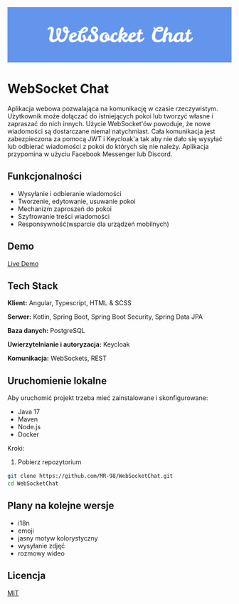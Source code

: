 ![Logo](https://raw.githubusercontent.com/MR-98/WebSocketChat/refs/heads/develop/docs/images/banner.png)
# WebSocket Chat

Aplikacja webowa pozwalająca na komunikację w czasie rzeczywistym. Użytkownik może dołączać do istniejących pokoi lub tworzyć własne i zapraszać do nich innych. Użycie WebSocket'ów powoduje, że nowe wiadomości są dostarczane niemal natychmiast. Cała komunikacja jest zabezpieczona za pomocą JWT i Keycloak'a tak aby nie dało się wysyłać lub odbierać wiadomości z pokoi do których się nie należy. Aplikacja przypomina w użyciu Facebook Messenger lub Discord.


## Funkcjonalności

- Wysyłanie i odbieranie wiadomości
- Tworzenie, edytowanie, usuwanie pokoi
- Mechanizm zaproszeń do pokoi
- Szyfrowanie treści wiadomości
- Responsywność(wsparcie dla urządzeń mobilnych)


## Demo
[Live Demo](https://mr98.site/chat)


## Tech Stack

**Klient:** Angular, Typescript, HTML & SCSS

**Serwer:** Kotlin, Spring Boot, Spring Boot Security, Spring Data JPA

**Baza danych:** PostgreSQL

**Uwierzytelnianie i autoryzacja:** Keycloak

**Komunikacja:** WebSockets, REST


## Uruchomienie lokalne

Aby uruchomić projekt trzeba mieć zainstalowane i skonfigurowane:
- Java 17
- Maven
- Node.js
- Docker

Kroki:
1. Pobierz repozytorium
```bash
git clone https://github.com/MR-98/WebSocketChat.git
cd WebSocketChat
```

## Plany na kolejne wersje

- i18n
- emoji
- jasny motyw kolorystyczny
- wysyłanie zdjęć
- rozmowy wideo

## Licencja

[MIT](https://choosealicense.com/licenses/mit/)

